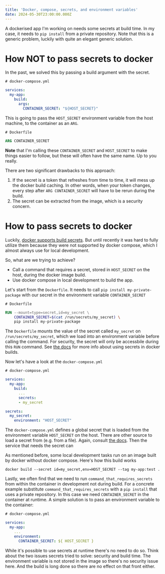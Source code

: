 ```yaml
---
title: 'Docker, compose, secrets, and environment variables'
date: 2024-05-30T23:00:00.000Z
---
```


A dockerised app I'm working on needs some secrets at build time. In my case, it needs to `pip install` from a private repository. Note that this is a generic problem, luckily with quite an elegant generic solution.

# How NOT to pass secrets to docker

In the past, we solved this by passing a build argument with the secret.

`# docker-compose.yml`

```yaml
services:
  my-app:
    build:
      args:
        CONTAINER_SECRET: "${HOST_SECRET}"
```

This is going to pass the `HOST_SECRET` environment variable from the host machine, to the container as an `ARG`.

`# Dockerfile`

```Dockerfile
ARG CONTAINER_SECRET
```

**Note** that I'm calling these `CONTAINER_SECRET` and `HOST_SECRET` to make things easier to follow, but these will often have the same name. Up to you really.

There are two significant drawbacks to this approach:

1. If the secret is a token that refreshes from time to time, it will mess up the docker build caching. In other words, when your token changes, every step after `ARG CONTAINER_SECRET` will have to be rerun during the build.
2. The secret can be extracted from the image, which is a security concern.

# How to pass secrets to docker

Luckily, [docker supports build secrets](https://docs.docker.com/build/building/secrets/). But until recently it was hard to fully utilize them because they were not supported by docker compose, which I almost always use for local development.

So, what are we trying to achieve?

* Call a command that requires a secret, stored in `HOST_SECRET` on the host, during the docker image build.
* Use docker compose in local development to build the app.

<!-- * Some local development tasks (e.g. running unit tests) build with docker, not with docker compose, because they don't need any of the services, networking, and environment variables that docker compose manages. -->

<!-- * Another build of the docker image happens in CI/CD, without docker compose this time. -->

Let's start from the `Dockerfile`. It needs to call `pip install my-private-package` with our secret in the environment variable `CONTAINER_SECRET`

`# Dockerfile`

```dockerfile
RUN --mount=type=secret,id=my_secret \
    CONTAINER_SECRET=$(cat /run/secrets/my_secret) \
    pip install my-private-package
```

The `Dockerfile` mounts the value of the secret called `my_secret` on `/run/secrets/my_secret`, which we load into an environment variable before calling the command. For security, the secret will only be accessbile during this `RUN` command. See [the docs](https://docs.docker.com/build/building/secrets/) for more info about using secrets in docker builds.

Now let's have a look at the `docker-compose.yml`

`# docker-compose.yml`

```yaml
services:
  my-app:
    build:
      ...
      secrets:
      - my_secret

secrets:
  my_secret:
    environment: "HOST_SECRET"
```

The `docker-compose.yml` defines a global secret that is loaded from the environment variable `HOST_SECRET` on the host. There are other source to load a secret from (e.g. from a file). Again, consult [the docs](https://docs.docker.com/compose/use-secrets/). Then the service that needs the secret can

As mentioned before, some local development tasks run on an image built by docker without docker compose. Here's how this build works

```
docker build --secret id=my_secret,env=HOST_SECRET --tag my-app:test .
```

Lastly, we often find that we need to run `command_that_requires_secrets` from within the container in development not during build. For a concrete example substitute `command_that_requires_secrets` with a `pip install` that uses a private repository. In this case we need `CONTAINER_SECRET` in the container at runtime. A simple solution is to pass an environment variable to the container:

`# docker-compose.yml`

```yaml
services:
  my-app:
    ...
    environment:
      CONTAINER_SECRET: ${ HOST_SECRET }
```

While it's possible to use secrets at runtime there's no need to do so. Think about the two issues secrets tried to solve: security and build time. The environment variable is not stored in the image so there's no security issue here. And the build is long done so there are no effect on that front either.
